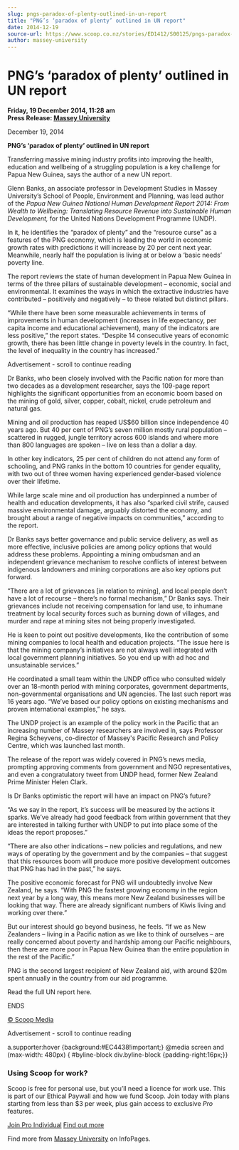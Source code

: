 ```yaml
---
slug: pngs-paradox-of-plenty-outlined-in-un-report
title: "PNG’s ‘paradox of plenty’ outlined in UN report"
date: 2014-12-19
source-url: https://www.scoop.co.nz/stories/ED1412/S00125/pngs-paradox-of-plenty-outlined-in-un-report.htm
author: massey-university
---
```

PNG’s ‘paradox of plenty’ outlined in UN report
===============================================

**Friday, 19 December 2014, 11:28 am**  
**Press Release: [Massey University](https://info.scoop.co.nz/Massey_University)**

December 19, 2014

**PNG’s ‘paradox of plenty’ outlined in UN report**

Transferring massive mining industry profits into improving the health, education and wellbeing of a struggling population is a key challenge for Papua New Guinea, says the author of a new UN report.

Glenn Banks, an associate professor in Development Studies in Massey University’s School of People, Environment and Planning, was lead author of the _Papua New Guinea National Human Development Report 2014: From Wealth to Wellbeing: Translating Resource Revenue into Sustainable Human Development,_ for the United Nations Development Programme (UNDP).

In it, he identifies the “paradox of plenty” and the “resource curse” as a features of the PNG economy, which is leading the world in economic growth rates with predictions it will increase by 20 per cent next year. Meanwhile, nearly half the population is living at or below a ‘basic needs’ poverty line.

The report reviews the state of human development in Papua New Guinea in terms of the three pillars of sustainable development – economic, social and environmental. It examines the ways in which the extractive industries have contributed – positively and negatively – to these related but distinct pillars.

“While there have been some measurable achievements in terms of improvements in human development (increases in life expectancy, per capita income and educational achievement), many of the indicators are less positive,” the report states. “Despite 14 consecutive years of economic growth, there has been little change in poverty levels in the country. In fact, the level of inequality in the country has increased.”

Advertisement - scroll to continue reading





Dr Banks, who been closely involved with the Pacific nation for more than two decades as a development researcher, says the 109-page report highlights the significant opportunities from an economic boom based on the mining of gold, silver, copper, cobalt, nickel, crude petroleum and natural gas.

Mining and oil production has reaped US$60 billion since independence 40 years ago. But 40 per cent of PNG’s seven million mostly rural population – scattered in rugged, jungle territory across 600 islands and where more than 800 languages are spoken – live on less than a dollar a day.

In other key indicators, 25 per cent of children do not attend any form of schooling, and PNG ranks in the bottom 10 countries for gender equality, with two out of three women having experienced gender-based violence over their lifetime.

While large scale mine and oil production has underpinned a number of health and education developments, it has also “sparked civil strife, caused massive environmental damage, arguably distorted the economy, and brought about a range of negative impacts on communities,” according to the report.

Dr Banks says better governance and public service delivery, as well as more effective, inclusive policies are among policy options that would address these problems. Appointing a mining ombudsman and an independent grievance mechanism to resolve conflicts of interest between indigenous landowners and mining corporations are also key options put forward.

“There are a lot of grievances \[in relation to mining\], and local people don’t have a lot of recourse – there’s no formal mechanism,” Dr Banks says. Their grievances include not receiving compensation for land use, to inhumane treatment by local security forces such as burning down of villages, and murder and rape at mining sites not being properly investigated.

He is keen to point out positive developments, like the contribution of some mining companies to local health and education projects. “The issue here is that the mining company’s initiatives are not always well integrated with local government planning initiatives. So you end up with ad hoc and unsustainable services.”

He coordinated a small team within the UNDP office who consulted widely over an 18-month period with mining corporates, government departments, non-governmental organisations and UN agencies. The last such report was 16 years ago. “We’ve based our policy options on existing mechanisms and proven international examples,” he says.

The UNDP project is an example of the policy work in the Pacific that an increasing number of Massey researchers are involved in, says Professor Regina Scheyvens, co-director of Massey's Pacific Research and Policy Centre, which was launched last month.

The release of the report was widely covered in PNG’s news media, prompting approving comments from government and NGO representatives, and even a congratulatory tweet from UNDP head, former New Zealand Prime Minister Helen Clark.

Is Dr Banks optimistic the report will have an impact on PNG’s future?

“As we say in the report, it’s success will be measured by the actions it sparks. We’ve already had good feedback from within government that they are interested in talking further with UNDP to put into place some of the ideas the report proposes.”

“There are also other indications – new policies and regulations, and new ways of operating by the government and by the companies – that suggest that this resources boom will produce more positive development outcomes that PNG has had in the past,” he says.

The positive economic forecast for PNG will undoubtedly involve New Zealand, he says. “With PNG the fastest growing economy in the region next year by a long way, this means more New Zealand businesses will be looking that way. There are already significant numbers of Kiwis living and working over there.”

But our interest should go beyond business, he feels. “If we as New Zealanders – living in a Pacific nation as we like to think of ourselves – are really concerned about poverty and hardship among our Pacific neighbours, then there are more poor in Papua New Guinea than the entire population in the rest of the Pacific.”

PNG is the second largest recipient of New Zealand aid, with around $20m spent annually in the country from our aid programme.

Read the full UN report here.

ENDS

[© Scoop Media](http://www.scoop.co.nz/about/terms.html)  

Advertisement - scroll to continue reading



a.supporter:hover {background:#EC4438!important;} @media screen and (max-width: 480px) { #byline-block div.byline-block {padding-right:16px;}}

### Using Scoop for work?

Scoop is free for personal use, but you’ll need a licence for work use. This is part of our Ethical Paywall and how we fund Scoop. Join today with plans starting from less than $3 per week, plus gain access to exclusive _Pro_ features.  
  
[Join Pro Individual](https://pro.scoop.co.nz/Individual/?from=ProIn24) [Find out more](https://pro.scoop.co.nz/using-scoop-for-work/?from=ProIn24)

Find more from [Massey University](https://info.scoop.co.nz/Massey_University) on InfoPages.
